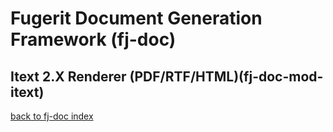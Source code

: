 # Fugerit Document Generation Framework (fj-doc)

## Itext 2.X Renderer (PDF/RTF/HTML)(fj-doc-mod-itext)

[back to fj-doc index](../README.md)  
